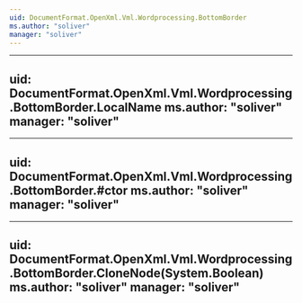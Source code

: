 ```yaml
---
uid: DocumentFormat.OpenXml.Vml.Wordprocessing.BottomBorder
ms.author: "soliver"
manager: "soliver"
---
```


---
uid: DocumentFormat.OpenXml.Vml.Wordprocessing.BottomBorder.LocalName
ms.author: "soliver"
manager: "soliver"
---

---
uid: DocumentFormat.OpenXml.Vml.Wordprocessing.BottomBorder.#ctor
ms.author: "soliver"
manager: "soliver"
---

---
uid: DocumentFormat.OpenXml.Vml.Wordprocessing.BottomBorder.CloneNode(System.Boolean)
ms.author: "soliver"
manager: "soliver"
---
